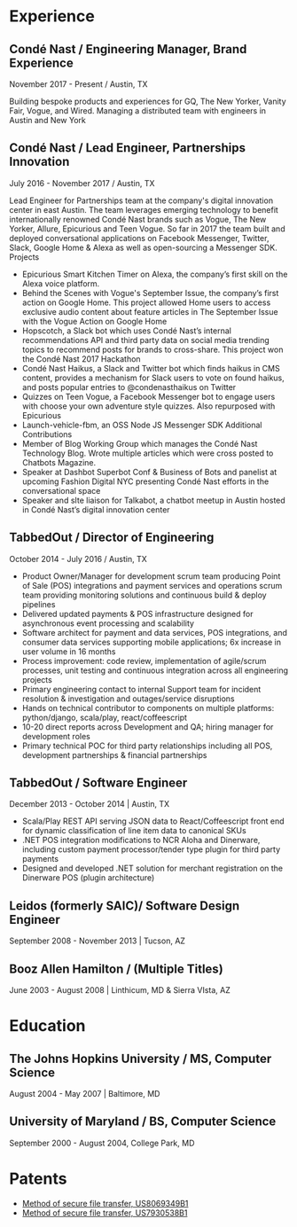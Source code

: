 # Experience

Condé Nast / Engineering Manager, Brand Experience
----
November 2017 - Present / Austin, TX

Building bespoke products and experiences for GQ, The New Yorker, Vanity Fair, Vogue, and Wired. Managing a distributed team with engineers in Austin and New York

Condé Nast / Lead Engineer, Partnerships Innovation
-----
July 2016 - November 2017 / Austin, TX

Lead Engineer for Partnerships team at the company's digital innovation center in east
Austin. The team leverages emerging technology to benefit internationally renowned
Condé Nast brands such as Vogue, The New Yorker, Allure, Epicurious and Teen Vogue.
So far in 2017 the team built and deployed conversational applications on Facebook
Messenger, Twitter, Slack, Google Home & Alexa as well as open-sourcing a Messenger
SDK.
Projects

* Epicurious Smart Kitchen Timer on Alexa, the company’s first skill on the Alexa
voice platform.
* Behind the Scenes with Vogue's September Issue, the company’s first action on
Google Home. This project allowed Home users to access exclusive audio
content about feature articles in The September Issue with the Vogue Action
on Google Home
* Hopscotch, a Slack bot which uses Condé Nast’s internal recommendations API
and third party data on social media trending topics to recommend posts for
brands to cross-share. This project won the Condé Nast 2017 Hackathon
* Condé Nast Haikus, a Slack and Twitter bot which finds haikus in CMS content,
provides a mechanism for Slack users to vote on found haikus, and posts
popular entries to @condenasthaikus on Twitter
* Quizzes on Teen Vogue, a Facebook Messenger bot to engage users with choose
your own adventure style quizzes. Also repurposed with Epicurious
* Launch-vehicle-fbm, an OSS Node JS Messenger SDK
Additional Contributions
* Member of Blog Working Group which manages the Condé Nast
Technology Blog. Wrote multiple articles which were cross posted to Chatbots
Magazine.
* Speaker at Dashbot Superbot Conf & Business of Bots and panelist at
upcoming Fashion Digital NYC presenting Condé Nast efforts in the
conversational space
* Speaker and sIte liaison for Talkabot, a chatbot meetup in Austin hosted in
Condé Nast’s digital innovation center

TabbedOut / Director of Engineering
-----
October 2014 - July 2016 / Austin, TX

* Product Owner/Manager for development scrum team producing Point of Sale (POS) integrations and payment services and operations scrum team providing monitoring solutions and continuous build & deploy pipelines
* Delivered updated payments & POS infrastructure designed for asynchronous event processing and scalability
* Software architect for payment and data services, POS integrations, and consumer data services supporting mobile applications; 6x increase in user volume in 16 months
* Process improvement: code review, implementation of agile/scrum processes, unit testing and continuous integration across all engineering projects
* Primary engineering contact to internal Support team for incident resolution & investigation and outages/service disruptions
* Hands on technical contributor to components on multiple platforms: python/django, scala/play, react/coffeescript
* 10-20 direct reports across Development and QA; hiring manager for development roles
* Primary technical POC for third party relationships including all POS, development partnerships & financial partnerships


TabbedOut / Software Engineer
-----
December 2013 - October 2014 | Austin, TX

* Scala/Play REST API serving JSON data to React/Coffeescript front end for dynamic classification of line item data to canonical SKUs
* .NET POS integration modifications to NCR Aloha and Dinerware, including custom payment processor/tender type plugin for third party payments
* Designed and developed .NET solution for merchant registration on the Dinerware POS (plugin architecture)

Leidos (formerly SAIC)/ Software Design Engineer
-----
September 2008 - November 2013 | Tucson, AZ

Booz Allen Hamilton / (Multiple Titles)
-----
June 2003 - August 2008 | Linthicum, MD & Sierra VIsta, AZ

# Education

The Johns Hopkins University / MS, Computer Science
-----
August 2004 - May 2007 | Baltimore, MD

University of Maryland / BS, Computer Science
-----
September 2000 - August 2004, College Park, MD

# Patents

* [Method of secure file transfer, US8069349B1](https://patents.google.com/patent/US8069349B1/en)
* [Method of secure file transfer, US7930538B1](https://patents.google.com/patent/US7930538B1/en)
